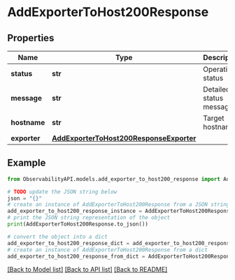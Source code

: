 # AddExporterToHost200Response


## Properties

Name | Type | Description | Notes
------------ | ------------- | ------------- | -------------
**status** | **str** | Operation status | [optional] 
**message** | **str** | Detailed status message | [optional] 
**hostname** | **str** | Target hostname | [optional] 
**exporter** | [**AddExporterToHost200ResponseExporter**](AddExporterToHost200ResponseExporter.md) |  | [optional] 

## Example

```python
from ObservabilityAPI.models.add_exporter_to_host200_response import AddExporterToHost200Response

# TODO update the JSON string below
json = "{}"
# create an instance of AddExporterToHost200Response from a JSON string
add_exporter_to_host200_response_instance = AddExporterToHost200Response.from_json(json)
# print the JSON string representation of the object
print(AddExporterToHost200Response.to_json())

# convert the object into a dict
add_exporter_to_host200_response_dict = add_exporter_to_host200_response_instance.to_dict()
# create an instance of AddExporterToHost200Response from a dict
add_exporter_to_host200_response_from_dict = AddExporterToHost200Response.from_dict(add_exporter_to_host200_response_dict)
```
[[Back to Model list]](../README.md#documentation-for-models) [[Back to API list]](../README.md#documentation-for-api-endpoints) [[Back to README]](../README.md)


